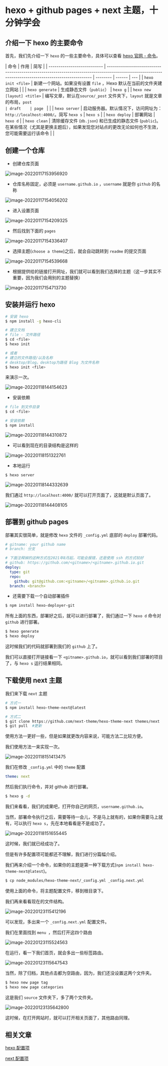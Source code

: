 # hexo + github pages + next 主题，十分钟学会

## 介绍一下 hexo 的主要命令

首先，我们先介绍一下 `hexo` 的一些主要命令，具体可以查看 [hexo 官网 - 命令](https://hexo.io/zh-cn/docs/commands)。

| 命令                        | 作用                                                                                                                                                 | 简写     |
| --------------------------- | ---------------------------------------------------------------------------------------------------------------------------------------------------- | -------- | ------ | --- |
| `hexo init <file>`          | 新建一个网站。如果没有设置 `file` ，Hexo 默认在当前的文件夹建立网站                                                                                  |          |
| `hexo generate`             | 生成静态文件（`public`）                                                                                                                             | `hexo g` |
| `hexo new [layout] <title>` | 编写文章，默认在`source/_post` 文件夹下，`layout` 就是文章的布局，`post                                                                              | draft    | page ` |     |
| `hexo server`               | 启动服务器。默认情况下，访问网址为： `http://localhost:4000/`。简写 `hexo s`                                                                         | `hexo s` |
| `hexo deploy`               | 部署网站                                                                                                                                             | `hexo d` |
| `hexo clean`                | 清除缓存文件 (`db.json`) 和已生成的静态文件 (`public`)。在某些情况（尤其是更换主题后），如果发现您对站点的更改无论如何也不生效，您可能需要运行该命令 |          |

## 创建一个仓库

- 创建仓库页面

![image-20220117153956920](https://raw.githubusercontent.com/hzzzzzzzq/Blog/main/asseats/images/hexo/image-20220117153956920.png)

- 仓库名称固定，必须是 `username.github.io` ，`username` 就是你 `github` 的名称

![image-20220117154056202](https://raw.githubusercontent.com/hzzzzzzzq/Blog/main/asseats/images/hexo/image-20220117154056202.png)

- 进入设置页面

![image-20220117154209325](https://raw.githubusercontent.com/hzzzzzzzq/Blog/main/asseats/images/hexo/image-20220117154209325.png)

- 然后找到下面的 `pages`

![image-20220117154336407](https://raw.githubusercontent.com/hzzzzzzzq/Blog/main/asseats/images/hexo/image-20220117154336407.png)

- 选择主题(`choose a theme`)之后，就会自动跳转到 `readme` 的提交页面

![image-20220117154539668](https://raw.githubusercontent.com/hzzzzzzzq/Blog/main/asseats/images/hexo/image-20220117154539668.png)

- 根据提供给的链接打开网址，我们就可以看到我们选择的主题（这一步其实不重要，因为我们会用别的主题替换）

![image-20220117154713730](https://raw.githubusercontent.com/hzzzzzzzq/Blog/main/asseats/images/hexo/image-20220117154713730.png)

## 安装并运行 hexo

```bash
# 安装 hexo
$ npm install -g hexo-cli
```

```bash
# 建立文档
# file - 文件路径
$ cd <file>
$ hexo init

# 或者
# 建立的文件路径/以及名称
# desktop/Blog。desktop为路径 Blog 为文件名称
$ hexo init <file>
```

来演示一次。

![image-20220118144154623](https://raw.githubusercontent.com/hzzzzzzzq/Blog/main/asseats/images/hexo/image-20220118144154623.png)

- 安装依赖

```bash
# file 到文件目录
$ cd <file>

# 安装依赖
$ npm install
```

![image-20220118144310872](https://raw.githubusercontent.com/hzzzzzzzq/Blog/main/asseats/images/hexo/image-20220118144310872.png)

- 可以看到现在的目录结构是这样的

![image-20220118151322761](https://raw.githubusercontent.com/hzzzzzzzq/Blog/main/asseats/images/hexo/image-20220118151322761.png)

- 本地运行

```bash
$ hexo server
```

![image-20220118144332639](https://raw.githubusercontent.com/hzzzzzzzq/Blog/main/asseats/images/hexo/image-20220118144332639.png)

我们通过 `http://localhost:4000/` 就可以打开页面了，这就是默认页面了。

![image-20220118144408105](https://raw.githubusercontent.com/hzzzzzzzq/Blog/main/asseats/images/hexo/image-20220118144408105.png)

## 部署到 github pages

部署其实很简单，就是修改 `hexo` 文件的 `_config.yml` 底部的 `deploy` 部署代码。

```yml
# gitname: your github name
# branch: 分支

# 下面注释掉的这种方式在2021年8月起，可能会报错，还是使用 ssh 的方式较好
# github: https://github.com/<gitname>/<gitname>.github.io.git
deploy:
  type: git
  repo:
    github: git@github.com:<gitname>/<gitname>.github.io.git
  branch: <branch>
```

- 还需要下载一个自动部署插件

```bash
$ npm install hexo-deployer-git
```

所有上面的东西，部署好之后，就可以进行部署了，我们通过一下 `hexo d` 命令对 `github` 进行部署。

```bash
$ hexo generate
$ hexo deploy
```

这时候我们的代码就部署到我们的 `github` 上了。

我们可以直接打开链接看一下 `<gitname>.github.io`，就可以看到我们部署的项目了，与 `hexo s` 运行结果相同。

## 下载使用 next 主题

我们来下载 `next` 主题

```bash
# 方式一
$ npm install hexo-theme-next@latest

# 方式二
$ git clone https://github.com/next-theme/hexo-theme-next themes/next
$ git pull	#更新
```

使用方法一更好一些，但是如果就更改内容来说，可能方法二比较方便。

我们使用方法一来实现一次。

![image-20220118151413475](https://raw.githubusercontent.com/hzzzzzzzq/Blog/main/asseats/images/hexo/image-20220118151413475.png)

我们在修改 `_config.yml` 中的 `theme` 配置

```yml
theme: next
```

然后我们执行命令，并对 github 进行部署。

```bash
$ hexo g -d
```

我们来看看，我们的成果吧，打开你自己的网页，`username.github.io`。

当然，部署命令执行之后，需要等待一会儿，不是马上就有的，如果你需要马上就有，可以执行 `hexo s`，先在本地看看是不是成功了。

![image-20220118151655445](https://raw.githubusercontent.com/hzzzzzzzq/Blog/main/asseats/images/hexo/image-20220118151655445.png)

这时候，我们就已经成功了。

但是有许多配置项可能都还不理解，我们进行分篇幅介绍。

我们再来介绍一个命令，如果你的主题是第一种下载方式(`npm install hexo-theme-next@latest`)。

```bash
$ cp node_modules/hexo-theme-next/_config.yml _config.next.yml
```

使用上面的命令，将主题配置文件，移到根目录下。

我们再来看看现在的文件结构。

![image-20220123115412196](https://raw.githubusercontent.com/hzzzzzzzq/Blog/main/asseats/images/hexo/image-20220123115412196.png)

可以发现，多出来一个 `_config.next.yml` 配置文件。

我们在里面找到 `menu `，然后打开这四个路由

![image-20220123115524563](https://raw.githubusercontent.com/hzzzzzzzq/Blog/main/asseats/images/hexo/image-20220123115524563.png)

在运行，看一下我们首页，就会多出一些标签路由。

![image-20220123115647543](https://raw.githubusercontent.com/hzzzzzzzq/Blog/main/asseats/images/hexo/image-20220123115647543.png)

当然，除了归档，其他点击都为空路由，因为，我们还没设置这两个文件夹。

```bash
$ hexo new page tag
$ hexo new page categories
```

这是我们 `source` 文件夹下，多了两个文件夹。

![image-20220123135642800](https://raw.githubusercontent.com/hzzzzzzzq/Blog/main/asseats/images/hexo/image-20220123135642800.png)

这时候，在打开网站时，就可以打开相关页面了，其他路由同理。

## 相关文章

[hexo 配置项]()

[next 配置项]()
